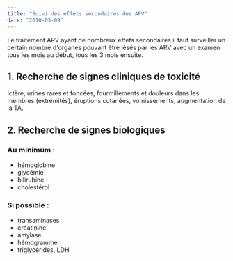 ```yaml
---
title: "Suivi des effets secondaires des ARV"
date: "2010-03-09"
---
```


Le traitement ARV ayant de nombreux effets secondaires il faut surveiller un certain nombre d'organes pouvant être lésés par les ARV avec un examen tous les mois au début, tous les 3 mois ensuite.
## 1. Recherche de signes cliniques de toxicité

Ictère, urines rares et foncées, fourmillements et douleurs dans les membres (extrémités), éruptions cutanées, vomissements, augmentation de la TA.

## 2. Recherche de signes biologiques

### Au minimum :

*   hémoglobine
*   glycémie
*   bilirubine
*   cholestérol

### Si possible :

*   transaminases
*   créatinine
*   amylase
*   hémogramme
*   triglycérides, LDH